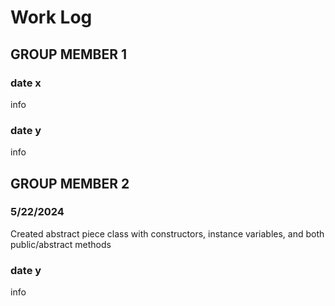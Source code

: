# Work Log

## GROUP MEMBER 1

### date x

info

### date y

info


## GROUP MEMBER 2

### 5/22/2024
Created abstract piece class with constructors, instance variables, and both public/abstract methods

### date y

info
